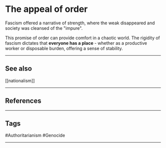 # The appeal of order

Fascism offered a narrative of strength, where the weak disappeared and society was cleansed of the "impure".

This promise of order can provide comfort in a chaotic world. The rigidity of fascism dictates that **everyone has a place** - whether as a productive worker or disposable burden, offering a sense of stability.

---
## See also

[[nationalism]]

---
## References

---
## Tags

#Authoritarianism #Genocide 

---

